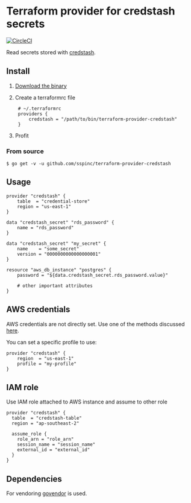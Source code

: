 # Terraform provider for credstash secrets

[![CircleCI](https://circleci.com/gh/sspinc/terraform-provider-credstash.svg?style=svg)](https://circleci.com/gh/sspinc/terraform-provider-credstash)

Read secrets stored with [credstash][credstash].

## Install

1. [Download the binary][provider_binary]
2. Create a terraformrc file

        # ~/.terraformrc
        providers {
            credstash = "/path/to/bin/terraform-provider-credstash"
        }
3. Profit

### From source

    $ go get -v -u github.com/sspinc/terraform-provider-credstash

## Usage

```hcl
provider "credstash" {
    table  = "credential-store"
    region = "us-east-1"
}

data "credstash_secret" "rds_password" {
    name = "rds_password"
}

data "credstash_secret" "my_secret" {
    name    = "some_secret"
    version = "0000000000000000001"
}

resource "aws_db_instance" "postgres" {
    password = "${data.credstash_secret.rds_password.value}"

    # other important attributes
}
```

## AWS credentials

AWS credentials are not directly set. Use one of the methods discussed
[here][awscred].

You can set a specific profile to use:

```hcl
provider "credstash" {
    region  = "us-east-1"
    profile = "my-profile"
}
```

## IAM role 

Use IAM role attached to AWS instance and assume to other role

```hcl
provider "credstash" {
  table  = "credstash-table"
  region = "ap-southeast-2"

  assume_role {
    role_arn = "role_arn"
    session_name = "session_name"
    external_id = "external_id"
  }
}
```


## Dependencies

For vendoring [govendor][govendor] is used.

[credstash]: https://github.com/fugue/credstash
[awscred]: https://github.com/aws/aws-sdk-go#configuring-credentials
[provider_binary]: https://github.com/sspinc/terraform-provider-credstash/releases/latest
[govendor]: https://github.com/kardianos/govendor
